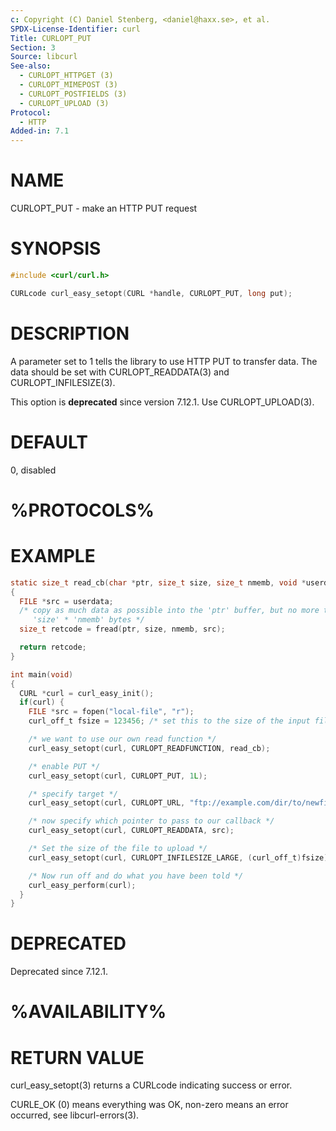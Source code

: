 ```yaml
---
c: Copyright (C) Daniel Stenberg, <daniel@haxx.se>, et al.
SPDX-License-Identifier: curl
Title: CURLOPT_PUT
Section: 3
Source: libcurl
See-also:
  - CURLOPT_HTTPGET (3)
  - CURLOPT_MIMEPOST (3)
  - CURLOPT_POSTFIELDS (3)
  - CURLOPT_UPLOAD (3)
Protocol:
  - HTTP
Added-in: 7.1
---
```


# NAME

CURLOPT_PUT - make an HTTP PUT request

# SYNOPSIS

~~~c
#include <curl/curl.h>

CURLcode curl_easy_setopt(CURL *handle, CURLOPT_PUT, long put);
~~~

# DESCRIPTION

A parameter set to 1 tells the library to use HTTP PUT to transfer data. The
data should be set with CURLOPT_READDATA(3) and
CURLOPT_INFILESIZE(3).

This option is **deprecated** since version 7.12.1. Use CURLOPT_UPLOAD(3).

# DEFAULT

0, disabled

# %PROTOCOLS%

# EXAMPLE

~~~c
static size_t read_cb(char *ptr, size_t size, size_t nmemb, void *userdata)
{
  FILE *src = userdata;
  /* copy as much data as possible into the 'ptr' buffer, but no more than
     'size' * 'nmemb' bytes */
  size_t retcode = fread(ptr, size, nmemb, src);

  return retcode;
}

int main(void)
{
  CURL *curl = curl_easy_init();
  if(curl) {
    FILE *src = fopen("local-file", "r");
    curl_off_t fsize = 123456; /* set this to the size of the input file */

    /* we want to use our own read function */
    curl_easy_setopt(curl, CURLOPT_READFUNCTION, read_cb);

    /* enable PUT */
    curl_easy_setopt(curl, CURLOPT_PUT, 1L);

    /* specify target */
    curl_easy_setopt(curl, CURLOPT_URL, "ftp://example.com/dir/to/newfile");

    /* now specify which pointer to pass to our callback */
    curl_easy_setopt(curl, CURLOPT_READDATA, src);

    /* Set the size of the file to upload */
    curl_easy_setopt(curl, CURLOPT_INFILESIZE_LARGE, (curl_off_t)fsize);

    /* Now run off and do what you have been told */
    curl_easy_perform(curl);
  }
}
~~~

# DEPRECATED

Deprecated since 7.12.1.

# %AVAILABILITY%

# RETURN VALUE

curl_easy_setopt(3) returns a CURLcode indicating success or error.

CURLE_OK (0) means everything was OK, non-zero means an error occurred, see
libcurl-errors(3).
